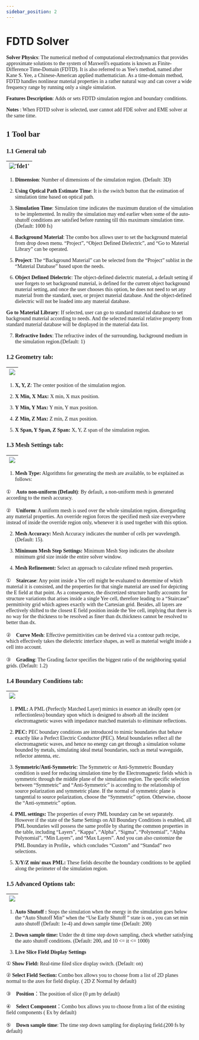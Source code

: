```yaml
---
sidebar_position: 2
---
```


# FDTD Solver

<font face = "Calibri">

<div class="text-justify">

**Solver Physics**: The numerical method of computational electrodynamics that provides approximate solutions to the system of Maxwell's equations is known as Finite-Difference Time-Domain (FDTD). It is also referred to as Yee's method, named after Kane S. Yee, a Chinese-American applied mathematician. As a time-domain method, FDTD handles nonlinear material properties in a rather natural way and can cover a wide frequency range by running only a single simulation.

**Features Description**: Adds or sets FDTD simulation region and boundary conditions.

**Notes** : When FDTD solver is selected, user cannot add FDE solver and EME solver at the same time.

## 1 Tool bar

### 1.1 General tab

|!['fde1'](../../../static/img/tutorial/simulation/fdtd/1.png)|
| :------------------------------------------------------------: |

1) **Dimension**: Number of dimensions of the simulation region. (Default: 3D)

2) **Using Optical Path Estimate Time**: It is the switch button that the estimation of simulation time based on optical path.

3) **Simulation Time**: Simulation time indicates the maximum duration of the simulation to be implemented. In reality the simulation may end earlier when some of the auto-shutoff conditions are satisfied before running till this maximum simulation time. (Default: 1000 fs)

4) **Background Material**: The combo box allows user to set the background material from drop down menu. “Project”, “Object Defined Dielectric”, and “Go to Material Library” can be operated.

5) **Project**: The “Background Material” can be selected from the “Project” sublist in the “Material Database” based upon the needs.

6) **Object Defined Dielectric**: The object-defined dielectric material, a default setting if user forgets to set background material, is defined for the current object background material setting, and once the user chooses this option, he does not need to set any material from the standard, user, or project material database. And the object-defined dielectric will not be loaded into any material database.

**Go to Material Library**: If selected, user can go to standard material database to set background material according to needs. And the selected material relative property from standard material database will be displayed in the material data list.

7) **Refractive Index**: The refractive index of the surrounding, background medium in the simulation region.(Default: 1)



### 1.2 Geometry tab:

|![](../../../static/img/tutorial/simulation/fdtd/geometryTab.png)|
| :------------------------------------------------------------: |

1) **X, Y, Z**: The center position of the simulation region.

2) **X Min, X Max:** X min, X max position.

3) **Y Min, Y Max:** Y min, Y max position.

4) **Z Min, Z Max:** Z min, Z max position.

5) **X Span, Y Span, Z Span:** X, Y, Z span of the simulation region.


###  1.3 Mesh Settings tab:


|![](../../../static/img/tutorial/simulation/fdtd/meshSetting.png)|
| :------------------------------------------------------------: |

1) **Mesh Type:** Algorithms for generating the mesh are available, to be explained as follows:

①　**Auto non-uniform (Default)**: By default, a non-uniform mesh is generated according to the mesh accuracy.

②　**Uniform**: A uniform mesh is used over the whole simulation region, disregarding any material properties. An override region forces the specified mesh size everywhere instead of inside the override region only, whenever it is used together with this option.

2) **Mesh Accuracy:** Mesh Accuracy indicates the number of cells per wavelength. (Default: 15).

3) **Minimum Mesh Step Settings:** Minimum Mesh Step indicates the absolute minimum grid size inside the entire solver window.

4) **Mesh Refinement:** Select an approach to calculate refined mesh properties.

①　**Staircase**: Any point inside a Yee cell might be evaluated to determine of which material it is consisted, and the properties for that single material are used for depicting the E field at that point. As a consequence, the discretized structure hardly accounts for structure variations that arises inside a single Yee cell, therefore leading to a “Staircase” permittivity grid which agrees exactly with the Cartesian grid. Besides, all layers are effectively shifted to the closest E field position inside the Yee cell, implying that there is no way for the thickness to be resolved as finer than dx.thickness cannot be resolved to better than dx.

②　**Curve Mesh**: Effective permittivities can be derived via a contour path recipe, which effectively takes the dielectric interface shapes, as well as material weight inside a cell into account.

③　**Grading**: The Grading factor specifies the biggest ratio of the neighboring spatial grids. (Default: 1.2)


### 1.4 Boundary Conditions tab:

|![](../../../static/img/tutorial/simulation/fdtd/boundaryConditionTab.png)|
| :------------------------------------------------------------: |

1) **PML:** A PML (Perfectly Matched Layer) mimics in essence an ideally open (or reflectionless) boundary upon which is  designed to absorb all the incident electromagnetic waves with impedance matched materials to eliminate reflections.

2) **PEC:** PEC boundary conditions are introduced to mimic boundaries that behave exactly like a Perfect Electric Conductor (PEC). Metal boundaries reflect all the electromagnetic waves, and hence no energy can get through a simulation volume bounded by metals, simulating ideal metal boundaries, such as metal waveguide, reflector antenna, etc.

3) **Symmetric/Anti-Symmetric**: The Symmetric or Anti-Symmetric Boundary condition is used for reducing simulation time by the Electromagnetic fields which is symmetric through the middle plane of the simulation region. The specific selection between “Symmetric” and “Anti-Symmetric” is according to the relationship of source polarization and symmetric plane. If the normal of symmetric plane is tangential to source polarization, choose the “Symmetric” option. Otherwise, choose the “Anti-symmetric” option.

4) **PML settings:** The properties of every PML boundary can be set separately. However if the state of the Same Settings on All Boundary Conditions is enabled, all PML boundaries will possess the same profile by sharing the common properties in the table, including “Layers”, “Kappa”, “Alpha”, “Sigma”, “Polynomial”, “Alpha Polynomial”, “Min Layers”, and “Max Layers”. And you can also customize the PML Boundary in Profile，which concludes “Custom” and “Standad” two selections.


5) **X/Y/Z min/ max PML:** These fields describe the boundary conditions to be applied along the perimeter of the simulation region.

### 1.5 Advanced Options tab:

|![](../../../static/img/tutorial/simulation/fdtd/advancedOptionsTab.png)|
| :------------------------------------------------------------: |

1) **Auto Shutoff :** Stops the simulation when the energy in the simulation goes below the “Auto Shutoff Min” when the “Use Early Shutoff ” state is on , you can set min auto shutoff (Default: 1e-4) and down sample time (Default: 200)


2) **Down sample time:** Under the dt time step down sampling, check whether satisfying the auto shutoff conditions. (Default: 200, and 10 <= it <= 1000)

3) **Live Slice Field Display Settings**

① **Show Field:** Real-time filed slice display switch. (Default: on)

② **Select Field Section:** Combo box allows you to choose from a list of 2D planes normal to the axes for field display. ( 2D Z Normal by default)

③　**Position**：The position of slice (0 μm by default)

④　**Select Component**：Combo box allows you to choose from a list of the existing field components ( Ex by default)

⑤　**Down sample time**: The time step down sampling for displaying field.(200 fs by default)


</div>

</font>